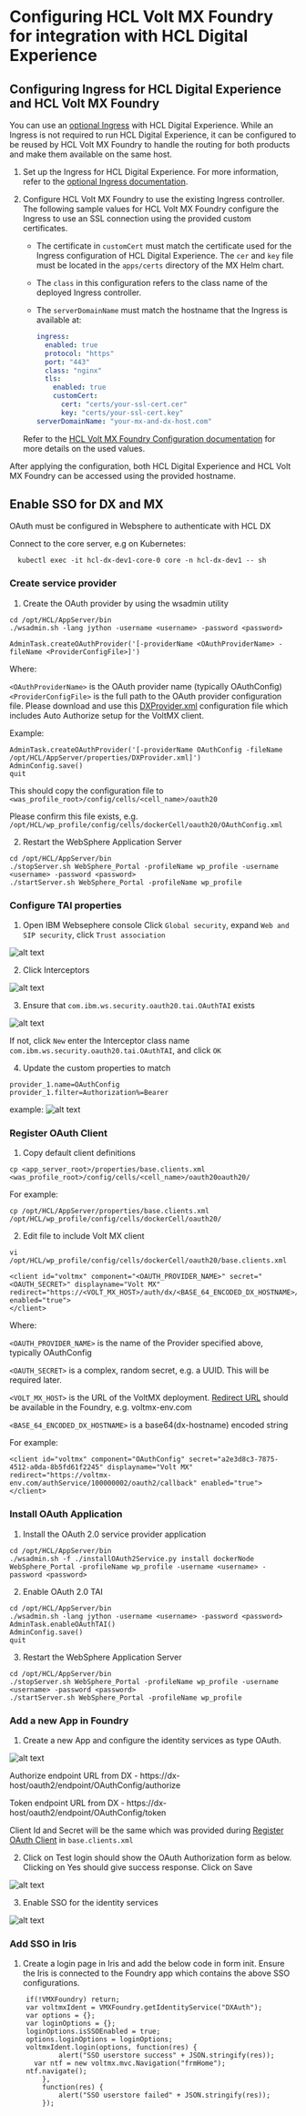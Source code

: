 # Configuring HCL Volt MX Foundry for integration with HCL Digital Experience

## Configuring Ingress for HCL Digital Experience and HCL Volt MX Foundry

You can use an [optional Ingress](../../../../deployment/install/container/helm_deployment/preparation/optional_tasks/optional-configure-ingress.md) with HCL Digital Experience. While an Ingress is not required to run HCL Digital Experience, it can be configured to be reused by HCL Volt MX Foundry to handle the routing for both products and make them available on the same host.

1. Set up the Ingress for HCL Digital Experience. For more information, refer to the [optional Ingress documentation](../../../../deployment/install/container/helm_deployment/preparation/optional_tasks/optional-configure-ingress.md).
2. Configure HCL Volt MX Foundry to use the existing Ingress controller. The following sample values for HCL Volt MX Foundry configure the Ingress to use an SSL connection using the provided custom certificates. 
     - The certificate in `customCert` must match the certificate used for the Ingress configuration of HCL Digital Experience. The `cer` and `key` file must be located in the `apps/certs` directory of the MX Helm chart.
     - The `class` in this configuration refers to the class name of the deployed Ingress controller.
     - The `serverDomainName` must match the hostname that the Ingress is available at:
    
         ```yaml
         ingress:
           enabled: true
           protocol: "https"
           port: "443"
           class: "nginx"
           tls:
             enabled: true
             customCert:
               cert: "certs/your-ssl-cert.cer"
               key: "certs/your-ssl-cert.key"
         serverDomainName: "your-mx-and-dx-host.com"
         ```
         
     Refer to the [HCL Volt MX Foundry Configuration documentation](https://opensource.hcltechsw.com/volt-mx-docs/95/docs/documentation/Foundry/voltmxfoundry_containers_helm/Content/Installing_Containers_With_Helm.html#configuration) for more details on the used values.
     
After applying the configuration, both HCL Digital Experience and HCL Volt MX Foundry can be accessed using the provided hostname.

## Enable SSO for DX and MX

OAuth must be configured in Websphere to authenticate with HCL DX

Connect to the core server, e.g on Kubernetes:

```
  kubectl exec -it hcl-dx-dev1-core-0 core -n hcl-dx-dev1 -- sh
```

### Create service provider

1. Create the OAuth provider by using the wsadmin utility

```
cd /opt/HCL/AppServer/bin
./wsadmin.sh -lang jython -username <username> -password <password>

AdminTask.createOAuthProvider('[-providerName <OAuthProviderName> -fileName <ProviderConfigFile>]')
```

Where:

`<OAuthProviderName>` is the OAuth provider name (typically OAuthConfig)
`<ProviderConfigFile>` is the full path to the OAuth provider configuration file. Please download and use this [DXProvider.xml](../configuration/DXProvider.xml) configuration file which includes Auto Authorize setup for the VoltMX client.

Example:

```
AdminTask.createOAuthProvider('[-providerName OAuthConfig -fileName /opt/HCL/AppServer/properties/DXProvider.xml]')
AdminConfig.save()
quit
```

This should copy the configuration file to `<was_profile_root>/config/cells/<cell_name>/oauth20`

Please confirm this file exists, e.g. `/opt/HCL/wp_profile/config/cells/dockerCell/oauth20/OAuthConfig.xml`

2. Restart the WebSphere Application Server

```
cd /opt/HCL/AppServer/bin
./stopServer.sh WebSphere_Portal -profileName wp_profile -username <username> -password <password>
./startServer.sh WebSphere_Portal -profileName wp_profile
```

### Configure TAI properties

1. Open IBM Websephere console
Click `Global security`, expand `Web and SIP security`, click `Trust association`

![alt text](image.png)

2. Click Interceptors

![alt text](image-1.png)

3. Ensure that `com.ibm.ws.security.oauth20.tai.OAuthTAI` exists

![alt text](image-2.png)

If not, click `New` enter the Interceptor class name `com.ibm.ws.security.oauth20.tai.OAuthTAI`, and click `OK`

4. Update the custom properties to match
```
provider_1.name=OAuthConfig
provider_1.filter=Authorization%=Bearer
```

example:
![alt text](image-3.png)

### Register OAuth Client

1. Copy default client definitions

```
cp <app_server_root>/properties/base.clients.xml <was_profile_root>/config/cells/<cell_name>/oauth20oauth20/
```

For example:
```
cp /opt/HCL/AppServer/properties/base.clients.xml /opt/HCL/wp_profile/config/cells/dockerCell/oauth20/
```

2. Edit file to include Volt MX client

```
vi /opt/HCL/wp_profile/config/cells/dockerCell/oauth20/base.clients.xml
```
```
<client id="voltmx" component="<OAUTH_PROVIDER_NAME>" secret="<OAUTH_SECRET>" displayname="Volt MX" redirect="https://<VOLT_MX_HOST>/auth/dx/<BASE_64_ENCODED_DX_HOSTNAME>/callback" enabled="true">
</client>
```
Where:

  `<OAUTH_PROVIDER_NAME>` is the name of the Provider specified above, typically OAuthConfig

  `<OAUTH_SECRET>` is a complex, random secret, e.g. a UUID. This will be required later.
  
  `<VOLT_MX_HOST>` is the URL of the VoltMX deployment. [Redirect URL](#add-a-new-app-in-foundry) should be available in the Foundry, e.g. voltmx-env.com

  `<BASE_64_ENCODED_DX_HOSTNAME>` is a base64(dx-hostname) encoded string

For example:

```
<client id="voltmx" component="OAuthConfig" secret="a2e3d8c3-7875-4512-a0da-8b5fd61f2245" displayname="Volt MX" redirect="https://voltmx-env.com/authService/100000002/oauth2/callback" enabled="true">
</client>
```

### Install OAuth Application

1. Install the OAuth 2.0 service provider application

```
cd /opt/HCL/AppServer/bin
./wsadmin.sh -f ./installOAuth2Service.py install dockerNode WebSphere_Portal -profileName wp_profile -username <username> -password <password>
```

2. Enable OAuth 2.0 TAI

```
cd /opt/HCL/AppServer/bin
./wsadmin.sh -lang jython -username <username> -password <password>
AdminTask.enableOAuthTAI()
AdminConfig.save()
quit
```

3. Restart the WebSphere Application Server

```
cd /opt/HCL/AppServer/bin
./stopServer.sh WebSphere_Portal -profileName wp_profile -username <username> -password <password>
./startServer.sh WebSphere_Portal -profileName wp_profile
```

### Add a new App in Foundry

1) Create a new App and configure the identity services as type OAuth.

![alt text](image-4.png)

Authorize endpoint URL from DX -  https://dx-host/oauth2/endpoint/OAuthConfig/authorize

Token endpoint URL from DX -  https://dx-host/oauth2/endpoint/OAuthConfig/token

Client Id and Secret will be the same which was provided during [Register OAuth Client](#register-oauth-client) in `base.clients.xml`

2) Click on Test login should show the OAuth Authorization form as below. Clicking on Yes should give success response. Click on Save

![alt text](image-6.png)

3) Enable SSO for the identity services

![alt text](image-5.png)


### Add SSO in Iris

1) Create a login page in Iris and add the below code in form init. Ensure the Iris is connected to the Foundry app which contains the above SSO configurations. 

```
    if(!VMXFoundry) return;
	var voltmxIdent = VMXFoundry.getIdentityService("DXAuth");
    var options = {};
	var loginOptions = {};
   	loginOptions.isSSOEnabled = true;
	options.loginOptions = loginOptions;
    voltmxIdent.login(options, function(res) {
            alert("SSO userstore success" + JSON.stringify(res));
      var ntf = new voltmx.mvc.Navigation("frmHome");
    ntf.navigate();
        },
        function(res) {
            alert("SSO userstore failed" + JSON.stringify(res));
        });
```
